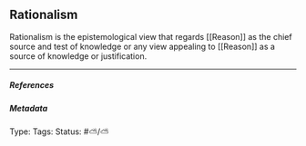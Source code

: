 ## Rationalism  # 

Rationalism is the epistemological view that regards [[Reason]] as the chief source and test of knowledge or any view appealing to [[Reason]] as a source of knowledge or justification.

___

##### References



##### Metadata

Type: 
Tags:
Status: #⛅️/⛅️